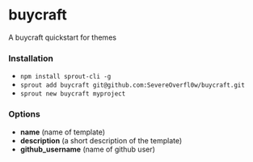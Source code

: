 # buycraft

A buycraft quickstart for themes

### Installation

- `npm install sprout-cli -g`
- `sprout add buycraft git@github.com:SevereOverfl0w/buycraft.git`
- `sprout new buycraft myproject `

### Options

- **name** (name of template)
- **description** (a short description of the template)
- **github_username** (name of github user)
